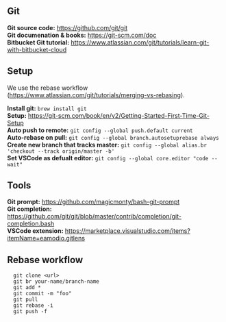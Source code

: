 ## Git
  **Git source code:** https://github.com/git/git \
  **Git documenation & books:** https://git-scm.com/doc \
  **Bitbucket Git tutorial:** https://www.atlassian.com/git/tutorials/learn-git-with-bitbucket-cloud

## Setup
  We use the rebase workflow (https://www.atlassian.com/git/tutorials/merging-vs-rebasing).

  **Install git:** `brew install git` \
  **Setup:** https://git-scm.com/book/en/v2/Getting-Started-First-Time-Git-Setup \
  **Auto push to remote:** `git config --global push.default current` \
  **Auto-rebase on pull:** `git config --global branch.autosetuprebase always` \
  **Create new branch that tracks master:** `git config --global alias.br 'checkout --track origin/master -b'` \
  **Set VSCode as defualt editor:** `git config --global core.editor "code --wait"`

## Tools
  **Git prompt:** https://github.com/magicmonty/bash-git-prompt \
  **Git completion:** https://github.com/git/git/blob/master/contrib/completion/git-completion.bash \
  **VSCode extension:** https://marketplace.visualstudio.com/items?itemName=eamodio.gitlens

## Rebase workflow
```
  git clone <url>
  git br your-name/branch-name
  git add *
  git commit -m "foo"
  git pull
  git rebase -i
  git push -f
```
